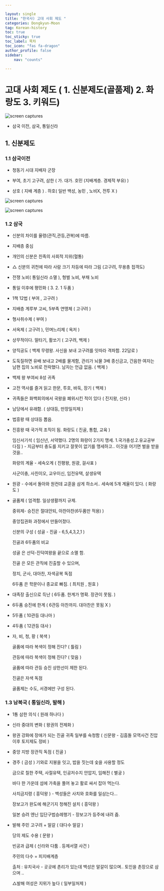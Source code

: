 ```yaml
---

layout: single
title: "한국사) 고대 사회 제도 "
categories: Dongkyun-Moon
tag: Korean-history
toc: true
toc_sticky: true
toc_label: 목차
toc_icon: "fas fa-dragon"
author_profile: false
sidebar:
    nav: "counts"

---
```




# 고대 사회 제도 ( 1. 신분제도(골품제) 2. 화랑도 3. 키워드)

![screen captures](https://dxsz4k2ia0fcw.cloudfront.net/public/capture_images/3e693226e7564a6e810f33190d888ab6/cceeb34b-4e8d-479c-bb37-be0117da9c0f.png)

- 삼국 이전, 삼국, 통일신라

## 1. 신분제도

### 1.1 삼국이전

- 청동기 시대 지배자 군장

- 부여, 초기 고구려, 삼한 ( 가. 대가. 호민 (지배계층. 경제적 부유) )

- 상호 ( 지배 계층 ) . 하호( 일반 백성, 농민 , 노비X, 전투 X )

![screen captures](https://dxsz4k2ia0fcw.cloudfront.net/public/capture_images/3e693226e7564a6e810f33190d888ab6/1363f2c2-57ff-4f4f-ba1e-141d10801778.png)

![screen captures](https://dxsz4k2ia0fcw.cloudfront.net/public/capture_images/3e693226e7564a6e810f33190d888ab6/ac54acd8-65b2-4384-80a4-cb28da4114ea.png)

### 1.2 삼국

- 신분의 차이를 율령(관직,관등,관복)에 따름.

- 지배층 중심

- 개인의 신분은 친족의 사회적 지위(혈통)

- △ 신분의 귀천에 따라 사람 크기 차등에 따라 그림 (고구려, 무용총 접객도)

- 전쟁 노비( 통일신라 소멸 ), 형벌 노비, 부채 노비

- 통일 이후에 평민화 ( 3. 2. 1 두품 )

- 1책 12법 ( 부여 , 고구려 )

- 지배층 계루부 고씨, 5부족 연맹체 ( 고구려 )

- 형사취수제 ( 부여 ) 

- 서옥제 ( 고구려 ), 민며느리제 ( 옥저 )

- 상무적이다. 말타기, 활쏘기 ( 고구려, 백제 )

- 양직공도 ( 백제 무령왕. 사신을 보내 고구려를 잇따라 격파함. 22담로 )

- 도둑질하면 유배 보내고 2배를 물게함, 관리가 뇌물 3배 종신금고, 간음한 여자는 남편 집의 노비로 전락했다. 남자는 언급 없음. ( 백제 )

- 백제 왕 부여씨 8성 귀족

- 고전 역사를 즐겨 읽고 한문, 투호, 바둑, 장기 ( 백제 )

- 귀족들은 화백회의에서 국왕을 폐위시킨 적이 있다 ( 진지왕, 신라 )

- 남당에서 유래함. ( 상대등, 만장일치제 )

- 법흥왕 때 상대등 뽑음.

- 진흥왕 때 국가적 조직이 됨. 화랑도 ( 진골, 통합, 교육 )
  
  임신서기석 ( 임신년, 서약했다. 2명의 화랑이 2가지 맹세. 1.국가충성.2.유교공부 다짐 ) - 지금부터 충도를 지키고 잘못이 없기를 맹세하고.. 이것을 어기면 벌을 받을 것을..
  
  화랑의 계율 - 세속오계 ( 진평왕, 원광, 걸사표 )
  
  사군이충, 사친이오, 교우이신, 임전유택, 살생유택 

- 원광 - 수에서 돌아와 원컨데 교훈을 삼게 하소서.. 세속에 5개 계율이 있다. ( 화랑도 )

- 골품제 ( 엄격함. 일상생활까지 규제. 
  
  중위제- 승진은 절대안되, 아찬아찬(6두품만 적용) ) 
  
  중앙집권화 과정에서 만들어졌다.
  
  신분의 구성 ( 성골 - 진골 - 6,5,4,3,2,1 )
  
  진골과 6두품의 비교
  
  성골 은 선덕-진덕여왕을 끝으로 소멸 함.
  
  진골 은 모든 관직에 진출할 수 있으며, 
  
  정치, 군사, 대아찬, 자색공복 독점
  
  6두품 은 학문이나 종교로 빠짐. ( 최치원 , 원효 )

- 대족장 출신으로 득난 ( 6두품. 한계가 명확. 장관이 못됨. )

- 6두품 승진에 한계 ( 6관등 아찬까지. 대아찬은 못됨 X )

- 5두품 ( 10관등 대나마 )

- 4두품 ( 12관등 대사 )

- 자, 비, 청, 황 ( 복색 ) 
  
  골품에 따라 복색이 정해 진다? ( 틀림 )
  
  관등에 따라 복색이 정해 진다? ( 맞음 )
  
  골품에 따라 관등 승진 상한선이 제한 된다.
  
  진골은 자색 독점
  
  골품제는 수도, 서경에만 구성 된다.
  
  

### 1.3 남북국 ( 통일신라, 발해 )

- 1통 삼한 의식 ( 원래 하나다 )

- 신라 중대의 변화 ( 왕권의 전제화 )

- 왕권 강화에 장애가 되는 진골 귀족 일부를 숙청함 ( 신문왕 - 김흠돌 모역사건 진압 이후 토지제도 정비 )

- 중앙 지방 장관직 독점 ( 진골 )

- 경주 ( 금성 ) 기와로 지붕을 잇고, 밥을 짓는데 숯을 사용할 정도 
  
  금으로 칠한 주택, 사절유택, 인공저수지 안압지, 임해전 ( 별궁 )
  
  바다 한 가운데 섬에 가축을 풀어 놓고 활로 싸서 잡아 먹는다.
  
  사치금지령 ( 흥덕왕 ) - 백성들은 사치와 호화를 일삼는다...
  
  장보고가 완도에 해군기지 청해진 설치 ( 흥덕왕 )
  
  일본 승려 엔닌 입단구법승례행기 - 장보고가 등주에 내려 줌.

- 발해 주민 고구려 + 말갈 ( 대다수 말갈 )
  
  당의 제도 수용 ( 문왕 )
  
  빈공과 급제 ( 신라와 다툼 . 등제서열 사건 )
  
  주민의 다수 = 피지배계층
  
  출처 : 유치국사 - 곳곳에 촌리가 있는데 백성은 말갈이 많으며.. 토인을 촌장으로 삼으며 ..
  
  △발해 여성은 지위가 높다 ( 일부일처제 )
